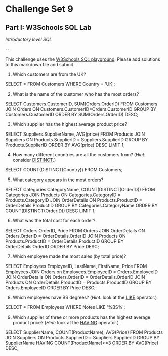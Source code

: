 # Challenge Set 9
## Part I: W3Schools SQL Lab 

*Introductory level SQL*

--

This challenge uses the [W3Schools SQL playground](http://www.w3schools.com/sql/trysql.asp?filename=trysql_select_all). Please add solutions to this markdown file and submit.

1. Which customers are from the UK?

SELECT * FROM Customers WHERE Country = 'UK';

2. What is the name of the customer who has the most orders?

SELECT Customers.CustomerID, SUM(Orders.OrderID) FROM Customers JOIN Orders ON Customers.CustomerID=Orders.CustomerID GROUP BY Customers.CustomerID ORDER BY SUM(Orders.OrderID) DESC;

3. Which supplier has the highest average product price?

SELECT Suppliers.SupplierName, AVG(price) FROM Products JOIN Suppliers ON Products.SupplierID = Suppliers.SupplierID GROUP BY Products.SupplierID ORDER BY AVG(price) DESC LIMIT 1;

4. How many different countries are all the customers from? (*Hint:* consider [DISTINCT](http://www.w3schools.com/sql/sql_distinct.asp).)

SELECT COUNT(DISTINCT(Country)) FROM Customers;

5. What category appears in the most orders?

SELECT Categories.CategoryName, COUNT(DISTINCT(OrderID)) FROM Categories JOIN Products ON Categories.CategoryID = Products.CategoryID JOIN OrderDetails ON Products.ProductID = OrderDetails.ProductID GROUP BY Categories.CategoryName ORDER BY COUNT(DISTINCT(OrderID)) DESC LIMIT 1;

6. What was the total cost for each order?

SELECT Orders.OrderID, Price FROM Orders JOIN OrderDetails ON Orders.OrderID = OrderDetails.OrderID JOIN Products ON Products.ProductID = OrderDetails.ProductID GROUP BY OrderDetails.OrderID ORDER BY Price DESC;

7. Which employee made the most sales (by total price)?

SELECT Employees.EmployeeID, LastName, FirstName, Price FROM Employees JOIN Orders on Employees.EmployeeID = Orders.EmployeeID JOIN OrderDetails ON Orders.OrderID = OrderDetails.OrderID JOIN Products ON OrderDetails.ProductID = Products.ProductID GROUP BY Orders.EmployeeID ORDER BY Price DESC;

8. Which employees have BS degrees? (*Hint:* look at the [LIKE](http://www.w3schools.com/sql/sql_like.asp) operator.)

SELECT * FROM Employees WHERE Notes LIKE '%BS%';

9. Which supplier of three or more products has the highest average product price? (*Hint:* look at the [HAVING](http://www.w3schools.com/sql/sql_having.asp) operator.)

SELECT SupplierName, COUNT(ProductName), AVG(Price) FROM Products JOIN Suppliers ON Products.SupplierID = Suppliers.SupplierID GROUP BY SupplierName HAVING COUNT(ProductName)>=3 ORDER BY AVG(Price) DESC;